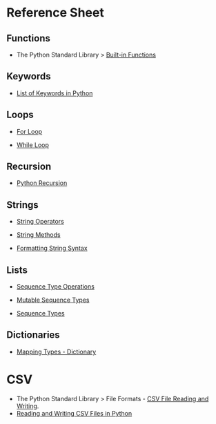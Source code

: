 # Reference Sheet

## Functions

- The Python Standard Library > [Built-in Functions]

[Built-in Functions]: https://docs.python.org/3/library/functions.html

## Keywords

- [List of Keywords in Python]

[List of Keywords in Python]: https://www.programiz.com/python-programming/keyword-list

## Loops

- [For Loop]

[For Loop]: https://wiki.python.org/moin/ForLoop

- [While Loop]

[While Loop]: https://realpython.com/python-while-loop/

## Recursion

- [Python Recursion]

[Python Recursion]: https://www.programiz.com/python-programming/recursion

## Strings

- [String Operators]

[String Operators]: https://www.python-ds.com/python-3-string-operators

- [String Methods]

[String Methods]: https://docs.python.org/3/library/stdtypes.html#string-methods

- [Formatting String Syntax]

[Formatting String Syntax]: https://docs.python.org/3/library/string.html#formatstrings


## Lists

- [Sequence Type Operations]

[Sequence Type Operations]: https://docs.python.org/3/library/stdtypes.html#sequence-types-list-tuple-range

- [Mutable Sequence Types]

[Mutable Sequence Types]: https://docs.python.org/3/library/stdtypes.html#mutable-sequence-types

- [Sequence Types]

[Sequence Types]: https://docs.python.org/3/library/stdtypes.html#lists

## Dictionaries

- [Mapping Types - Dictionary]

[Mapping Types - Dictionary]: https://docs.python.org/3/library/stdtypes.html#mapping-types-dict

# CSV
- The Python Standard Library > File Formats - [CSV File Reading and Writing].
- [Reading and Writing CSV Files in Python]

[CSV File Reading and Writing]: https://docs.python.org/3/library/csv.html
[Reading and Writing CSV Files in Python]: https://realpython.com/python-csv/